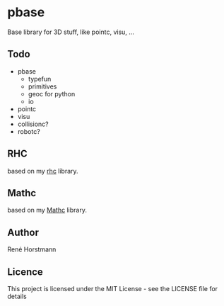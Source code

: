 # pbase
Base library for 3D stuff, like pointc, visu, ...

## Todo
- pbase
  - typefun
  - primitives
  - geoc for python
  - io
- pointc
- visu
- collisionc?
- robotc?

## RHC
based on my [rhc](https://github.com/renehorstmann/rhc) library.

## Mathc
based on my [Mathc](https://github.com/renehorstmann/Mathc) library.

## Author

René Horstmann

## Licence

This project is licensed under the MIT License - see the LICENSE file for details

